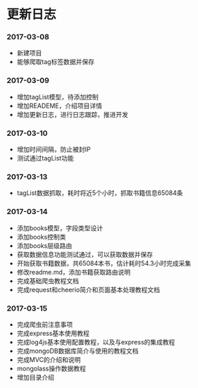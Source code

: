 # 更新日志

### 2017-03-08
+ 新建项目
+ 能够爬取tag标签数据并保存

### 2017-03-09
+ 增加tagList模型，待添加控制
+ 增加READEME，介绍项目详情
+ 增加更新日志，进行日志跟踪，推进开发

### 2017-03-10
+ 增加时间间隔，防止被封IP
+ 测试通过tagList功能

### 2017-03-13
+ tagList数据抓取，耗时将近5个小时，抓取书籍信息65084条

### 2017-03-14
+ 添加books模型，字段类型设计
+ 添加books控制类
+ 添加books层级路由
+ 获取数据信息功能测试通过，可以获取数据并保存
+ 开始获取书籍数据，共65084本书，估计耗时54.3小时完成采集
+ 修改readme.md，添加书籍获取路由说明
+ 完成基础爬虫教程文档
+ 完成request和cheerio简介和页面基本处理教程文档

### 2017-03-15
+ 完成爬虫前注意事项
+ 完成express基本使用教程
+ 完成log4js基本使用配置教程，以及与express的集成教程
+ 完成mongoDB数据库简介与使用的教程文档
+ 完成MVC的介绍和说明
+ mongolass操作数据教程
+ 增加目录介绍
